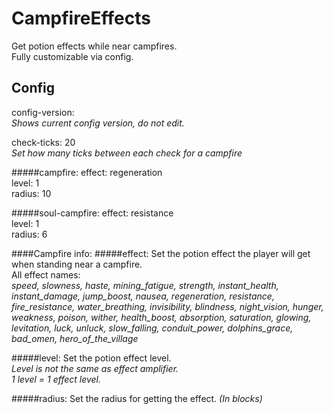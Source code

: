 # CampfireEffects

Get potion effects while near campfires.\
Fully customizable via config.

## Config
config-version: \
  *Shows current config version, do not edit.*

check-ticks: 20\
    *Set how many ticks between each check for a campfire*

#####campfire:
effect: regeneration\
level: 1\
radius: 10

#####soul-campfire:
effect: resistance\
level: 1\
radius: 6

####Campfire info:
#####effect:
Set the potion effect the player will get when standing near a campfire.\
All effect names:\
*speed, slowness, haste, mining_fatigue, strength, instant_health, instant_damage, 
jump_boost, nausea, regeneration, resistance, fire_resistance, water_breathing, 
invisibility, blindness, night_vision, hunger, weakness, poison, wither, health_boost, 
absorption, saturation, glowing, levitation, luck, unluck, slow_falling, conduit_power, 
dolphins_grace, bad_omen, hero_of_the_village*

#####level:
Set the potion effect level.\
*Level is not the same as effect amplifier.\
1 level = 1 effect level.*

#####radius:
Set the radius for getting the effect. *(In blocks)*
